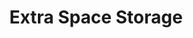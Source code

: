 ---
title: "Extra Space Storage"
url: /sugar-hill/extra-space-storage-nelson-brogdon-boulevard-north-east/
shop: storage rental
---